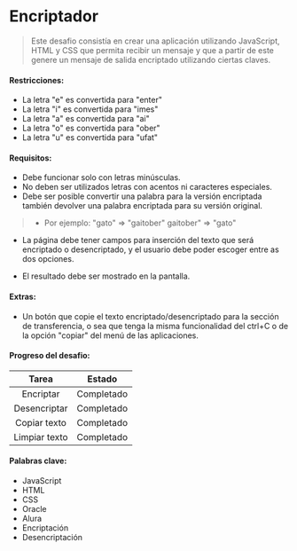 # Encriptador

> Este desafio consistía en crear una aplicación utilizando JavaScript, HTML y CSS que permita
recibir un mensaje y que a partir de este genere un mensaje de salida encriptado utilizando 
ciertas claves.

#### Restricciones:
>
- La letra "e" es convertida para "enter"
- La letra "i" es convertida para "imes"
- La letra "a" es convertida para "ai"
- La letra "o" es convertida para "ober"
- La letra "u" es convertida para "ufat"

#### Requisitos:

- Debe funcionar solo con letras minúsculas.
- No deben ser utilizados letras con acentos ni caracteres especiales.
- Debe ser posible convertir una palabra para la versión encriptada también devolver una palabra encriptada para su versión original.

> - Por ejemplo:
"gato" => "gaitober"
gaitober" => "gato"

- La página debe tener campos para inserción del texto que será encriptado o desencriptado, y el usuario debe poder escoger entre as dos opciones.

- El resultado debe ser mostrado en la pantalla.

#### Extras:

- Un botón que copie el texto encriptado/desencriptado para la sección de transferencia, o sea que tenga la misma funcionalidad del ctrl+C o de la opción "copiar" del menú de las aplicaciones.

#### Progreso del desafio:
| Tarea  | Estado  |  
|:------:|:----------:|
| Encriptar | Completado |
| Desencriptar |Completado |
| Copiar texto |Completado |
| Limpiar texto |Completado |

#### Palabras clave:
- JavaScript
- HTML
- CSS
- Oracle
- Alura
- Encriptación
- Desencriptación